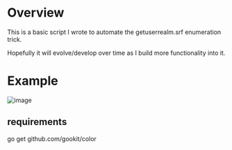# Overview
This is a basic script I wrote to automate the getuserrealm.srf enumeration trick.

Hopefully it will evolve/develop over time as I build more functionality into it. 

# Example
![image](https://user-images.githubusercontent.com/32488787/80498636-f84a9500-8939-11ea-8193-71887ee4f83d.png)


## requirements
go get github.com/gookit/color
